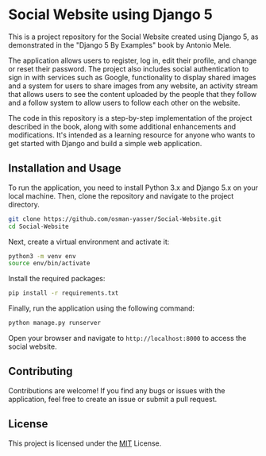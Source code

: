 # Social Website using Django 5

This is a project repository for the Social Website created using Django 5, as demonstrated in the "Django 5 By Examples" book by Antonio Mele.

The application allows users to register, log in, edit their profile, and change or reset their password. The project also includes social authentication to sign in with services such as Google,
functionality to display shared images and a system for users to share images from any website, an activity stream that allows users to see the content uploaded by the people that they follow
and a follow system to allow users to follow each other on the website.

The code in this repository is a step-by-step implementation of the project described in the book, along with some additional enhancements and modifications. It's intended as a learning resource for anyone who wants to get started with Django and build a simple web application.

## Installation and Usage
To run the application, you need to install Python 3.x and Django 5.x on your local machine. Then, clone the repository and navigate to the project directory.

```sh
git clone https://github.com/osman-yasser/Social-Website.git
cd Social-Website
```

Next, create a virtual environment and activate it:

```sh
python3 -m venv env
source env/bin/activate
```

Install the required packages:

```sh
pip install -r requirements.txt
```

Finally, run the application using the following command:

```sh
python manage.py runserver
```

Open your browser and navigate to `http://localhost:8000` to access the social website.

## Contributing
Contributions are welcome! If you find any bugs or issues with the application, feel free to create an issue or submit a pull request.

## License
This project is licensed under the [MIT](https://choosealicense.com/licenses/mit/) License.
